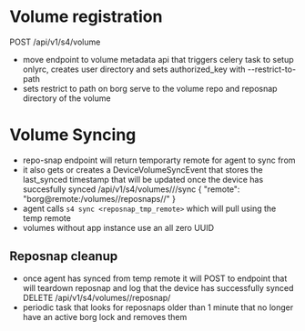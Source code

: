 # Volume registration
POST /api/v1/s4/volume
- move endpoint to volume metadata api that triggers celery task to setup onlyrc, creates user directory and sets authorized_key with --restrict-to-path
- sets restrict to path on borg serve to the volume repo and reposnap directory of the volume

# Volume Syncing
- repo-snap endpoint will return temporarty remote for agent to sync from
 - it also gets or creates a DeviceVolumeSyncEvent that stores the last_synced timestamp that will be updated once the device has succesfully synced
/api/v1/s4/volumes/<vol-id>/<device-id>/sync
{
    "remote": "borg@remote:/volumes/<user-id>/reposnaps/<volume-id>/<snap-id>"
}
- agent calls `s4 sync <reposnap_tmp_remote>` which will pull using the temp remote
- volumes without app instance use an all zero UUID

## Reposnap cleanup
- once agent has synced from temp remote it will POST to endpoint that will teardown reposnap and log that the device has successfully synced
    DELETE /api/v1/s4/volumes/<vol-id>/reposnap/<snap-id>
- periodic task that looks for reposnaps older than 1 minute that no longer have an active borg lock and removes them
